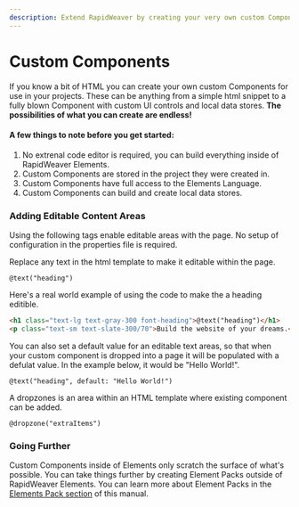```yaml
---
description: Extend RapidWeaver by creating your very own custom Components
---
```


# Custom Components

If you know a bit of HTML you can create your own custom Components for use in your projects. These can be anything from a simple html snippet to a fully blown Component with custom UI controls and local data stores. **The possibilities of what you can create are endless!**

#### A few things to note before you get started:

1. No extrenal code editor is required, you can build everything inside of RapidWeaver  Elements.
2. Custom Components are stored in the project they were created in.
3. Custom Components have full access to the Elements Language.
4. Custom Components can build and create local data stores.

### Adding Editable Content Areas

Using the following tags enable editable areas with the page. No setup of configuration in the properties file is required.

Replace any text in the html template to make it editable within the page.

```
@text("heading")
```

Here's a real world example of using the code to make the a heading editible.

```html
<h1 class="text-lg text-gray-300 font-heading">@text("heading")</h1>
<p class="text-sm text-slate-300/70">Build the website of your dreams.</p>
```

You can also set a default value for an editable text areas, so that when your custom component is dropped into a page it will be populated with a defulat value. In the example below, it would be "Hello World!".

```
@text("heading", default: "Hello World!")
```

A dropzones is an area within an HTML template where existing component can be added.

```
@dropzone("extraItems")
```

### Going Further

Custom Components inside of Elements only scratch the surface of what's possible. You can take things further by creating Element Packs outside of RapidWeaver Elements. You can learn more about Element Packs in the [Elements Pack section](../../element-packs/introduction/getting-started.md) of this manual.

